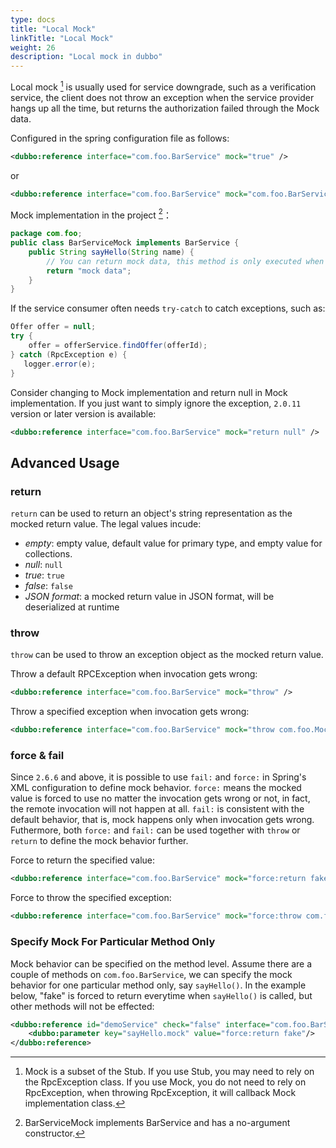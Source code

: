 ```yaml
---
type: docs
title: "Local Mock"
linkTitle: "Local Mock"
weight: 26
description: "Local mock in dubbo"
---
```


Local mock [^1] is usually used for service downgrade, such as a verification service, the client does not throw an exception when the service provider hangs up all the time, but returns the authorization failed through the Mock data.

Configured in the spring configuration file as follows:

```xml
<dubbo:reference interface="com.foo.BarService" mock="true" />
```

or

```xml
<dubbo:reference interface="com.foo.BarService" mock="com.foo.BarServiceMock" />
```

Mock implementation in the project [^2]：

```java
package com.foo;
public class BarServiceMock implements BarService {
    public String sayHello(String name) {
        // You can return mock data, this method is only executed when an RpcException is thrown.
        return "mock data";
    }
}
```

If the service consumer often needs `try-catch` to catch exceptions, such as:

```java
Offer offer = null;
try {
    offer = offerService.findOffer(offerId);
} catch (RpcException e) {
   logger.error(e);
}
```

Consider changing to Mock implementation and return null in Mock implementation. If you just want to simply ignore the exception, `2.0.11` version or later version is available:

```xml
<dubbo:reference interface="com.foo.BarService" mock="return null" />
```

## Advanced Usage

### return

`return` can be used to return an object's string representation as the mocked return value. The legal values incude:
* *empty*: empty value, default value for primary type, and empty value for collections.
* *null*: `null`
* *true*: `true`
* *false*: `false`
* *JSON format*: a mocked return value in JSON format, will be deserialized at runtime 

### throw

`throw` can be used to throw an exception object as the mocked return value. 

Throw a default RPCException when invocation gets wrong:

```xml
<dubbo:reference interface="com.foo.BarService" mock="throw" />
```

Throw a specified exception when invocation gets wrong:

```xml
<dubbo:reference interface="com.foo.BarService" mock="throw com.foo.MockException" />
```

### force & fail

Since `2.6.6` and above, it is possible to use `fail:` and `force:` in Spring's XML configuration to define mock behavior. `force:` means the mocked value is forced to use no matter the invocation gets wrong or not, in fact, the remote invocation will not happen at all. `fail:` is consistent with the default behavior, that is, mock happens only when invocation gets wrong. Futhermore, both `force:` and `fail:` can be used together with `throw` or `return` to define the mock behavior further.

Force to return the specified value:

```xml
<dubbo:reference interface="com.foo.BarService" mock="force:return fake" />
```

Force to throw the specified exception:

```xml
<dubbo:reference interface="com.foo.BarService" mock="force:throw com.foo.MockException" />
```

### Specify Mock For Particular Method Only

Mock behavior can be specified on the method level. Assume there are a couple of methods on `com.foo.BarService`, we can specify the mock behavior for one particular method only, say `sayHello()`. In the example below, "fake" is forced to return everytime when `sayHello()` is called, but other methods will not be effected:

```xml
<dubbo:reference id="demoService" check="false" interface="com.foo.BarService">
    <dubbo:parameter key="sayHello.mock" value="force:return fake"/>
</dubbo:reference>
```

[^1]: Mock is a subset of the Stub. If you use Stub, you may need to rely on the RpcException class. If you use Mock, you do not need to rely on RpcException, when throwing RpcException, it will callback Mock implementation class.
[^2]: BarServiceMock implements BarService and has a no-argument constructor.
